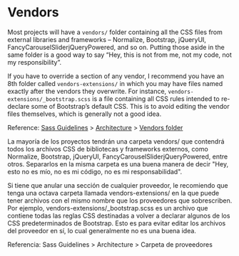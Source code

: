# Vendors

Most projects will have a `vendors/` folder containing all the CSS files from external libraries and frameworks – Normalize, Bootstrap, jQueryUI, FancyCarouselSliderjQueryPowered, and so on. Putting those aside in the same folder is a good way to say “Hey, this is not from me, not my code, not my responsibility”.

If you have to override a section of any vendor, I recommend you have an 8th folder called `vendors-extensions/` in which you may have files named exactly after the vendors they overwrite. For instance, `vendors-extensions/_bootstrap.scss` is a file containing all CSS rules intended to re-declare some of Bootstrap’s default CSS. This is to avoid editing the vendor files themselves, which is generally not a good idea.

Reference: [Sass Guidelines](https://sass-guidelin.es/) > [Architecture](https://sass-guidelin.es/#architecture) > [Vendors folder](https://sass-guidelin.es/#vendors-folder)


La mayoría de los proyectos tendrán una carpeta vendors/ que contendrá todos los archivos CSS de bibliotecas y frameworks externos, como Normalize, Bootstrap, jQueryUI, FancyCarouselSliderjQueryPowered, entre otros. Separarlos en la misma carpeta es una buena manera de decir "Hey, esto no es mío, no es mi código, no es mi responsabilidad".

Si tiene que anular una sección de cualquier proveedor, le recomiendo que tenga una octava carpeta llamada vendors-extensions/ en la que puede tener archivos con el mismo nombre que los proveedores que sobrescriben. Por ejemplo, vendors-extensions/_bootstrap.scss es un archivo que contiene todas las reglas CSS destinadas a volver a declarar algunos de los CSS predeterminados de Bootstrap. Esto es para evitar editar los archivos del proveedor en sí, lo cual generalmente no es una buena idea.

Referencia: Sass Guidelines > Architecture > Carpeta de proveedores
